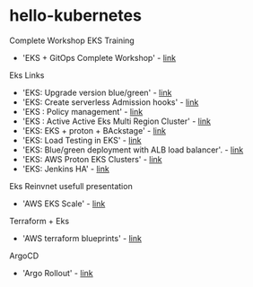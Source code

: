 # hello-kubernetes

Complete Workshop EKS Training

- 'EKS + GitOps Complete Workshop' - [link](https://weaveworks-gitops.awsworkshop.io/05_introduction.html)

Eks Links
- 'EKS: Upgrade version blue/green' - [link](https://aws.amazon.com/fr/blogs/containers/kubernetes-cluster-upgrade-the-blue-green-deployment-strategy)
- 'EKS: Create serverless Admission hooks' - [link](https://aws.amazon.com/fr/blogs/containers/building-serverless-admission-webhooks-for-kubernetes-with-aws-sam)
- 'EKS : Policy management' - [link](https://aws.amazon.com/fr/blogs/containers/policy-management-in-amazon-eks-using-jspolicy/)
- 'EKS : Active Active Eks Multi Region Cluster' - [link](https://aws.amazon.com/fr/blogs/containers/run-an-active-active-multi-region-kubernetes-application-with-appmesh-and-eks/)
- 'EKS: EKS + proton + BAckstage' - [link](https://aws.amazon.com/fr/blogs/containers/provisioning-infrastructure-using-the-aws-proton-open-source-backstage-plugin/)
- 'EKS: Load Testing in EKS' - [link](https://aws.amazon.com/fr/blogs/containers/load-testing-your-workload-running-on-amazon-eks-with-locust)
- 'EKS: Blue/green deployment with ALB load balancer'. - [link](https://aws.amazon.com/fr/blogs/containers/using-aws-load-balancer-controller-for-blue-green-deployment-canary-deployment-and-a-b-testing/)
- 'EKS: AWS Proton EKS Clusters' - [link](https://aws.amazon.com/fr/blogs/containers/using-aws-proton-as-a-provisioning-mechanism-for-amazon-eks-clusters)
- 'EKS: Jenkins HA' - [link](https://aws.amazon.com/fr/blogs/devops/jenkins-high-availability-and-disaster-recovery-on-aws/?nc1=b_rp)

Eks Reinvnet usefull presentation

- 'AWS EKS Scale' - [link](https://d1.awsstatic.com/events/reinvent/2019/REPEAT_1_Running_Kubernetes_at_Amazon_scale_using_Amazon_EKS_CON212-R1.pdf)

Terraform + Eks
- 'AWS terraform blueprints' - [link](https://github.com/aws-ia/terraform-aws-eks-blueprints)

ArgoCD 
- 'Argo Rollout' - [link](https://github.com/argoproj/argo-rollouts)

